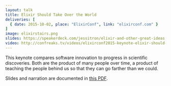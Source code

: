 ```yaml
---
layout: talk
title: Elixir Should Take Over the World
deliveries: [
  { date: 2015-10-02, place: "ElixirConf", link: "elixirconf.com" }
]
image: elixirstairs.png
slides: https://speakerdeck.com/jessitron/elixir-and-other-great-ideas
video: http://confreaks.tv/videos/elixirconf2015-keynote-elixir-should-take-over-the-world
---
```

This keynote compares software innovation to progress in scientific discoveries. Both are the product of many people over time, a product of teaching the people behind us so that they can go farther than we could. 

Slides and narration are documented in [this PDF](https://github.com/jessitron/jessitron.com/raw/gh-pages/files/Elixir.pdf).
